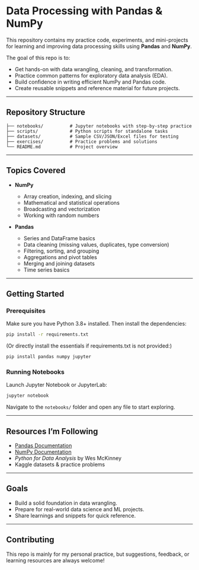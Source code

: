 # Data Processing with Pandas & NumPy

This repository contains my practice code, experiments, and mini-projects for learning and improving data processing skills using **Pandas** and **NumPy**.

The goal of this repo is to:

- Get hands-on with data wrangling, cleaning, and transformation.
- Practice common patterns for exploratory data analysis (EDA).
- Build confidence in writing efficient NumPy and Pandas code.
- Create reusable snippets and reference material for future projects.

---

## Repository Structure

```
├── notebooks/          # Jupyter notebooks with step-by-step practice
├── scripts/            # Python scripts for standalone tasks
├── datasets/           # Sample CSV/JSON/Excel files for testing
├── exercises/          # Practice problems and solutions
└── README.md           # Project overview
```

---

## Topics Covered

- **NumPy**

  - Array creation, indexing, and slicing
  - Mathematical and statistical operations
  - Broadcasting and vectorization
  - Working with random numbers

- **Pandas**

  - Series and DataFrame basics
  - Data cleaning (missing values, duplicates, type conversion)
  - Filtering, sorting, and grouping
  - Aggregations and pivot tables
  - Merging and joining datasets
  - Time series basics

---

## Getting Started

### Prerequisites

Make sure you have Python 3.8+ installed. Then install the dependencies:

```bash
pip install -r requirements.txt
```

(Or directly install the essentials if requirements.txt is not provided:)

```bash
pip install pandas numpy jupyter
```

### Running Notebooks

Launch Jupyter Notebook or JupyterLab:

```bash
jupyter notebook
```

Navigate to the `notebooks/` folder and open any file to start exploring.

---

## Resources I’m Following

- [Pandas Documentation](https://pandas.pydata.org/docs/)
- [NumPy Documentation](https://numpy.org/doc/)
- _Python for Data Analysis_ by Wes McKinney
- Kaggle datasets & practice problems

---

## Goals

- Build a solid foundation in data wrangling.
- Prepare for real-world data science and ML projects.
- Share learnings and snippets for quick reference.

---

## Contributing

This repo is mainly for my personal practice, but suggestions, feedback, or learning resources are always welcome!
